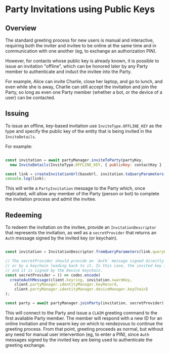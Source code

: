 # Party Invitations using Public Keys
 
## Overview

The standard greeting process for new users is manual and interactive, requiring both the inviter and invitee
to be online at the same time and in communication with one another (eg, to exchange an authorization PIN).

However, for contacts whose public key is already known, it is possible to issue an invitation "offline",
which can be honored later by any Party member to authenticate and induct the invitee into the Party.

For example, Alice can invite Charlie, close her laptop, and go to lunch, and even while she is away, Charlie can
still accept the invitation and join the Party, so long as even one Party member (whether a bot, or the device
of a user) can be contacted.

## Issuing 

To issue an offline, key-based invitation use `InviteType.OFFLINE_KEY` as the type and specify the public key
of the entity that is being invited in the `InviteDetails`.

For example:

```javascript

const invitation = await partyManager.inviteToParty(partyKey,
  new InviteDetails(InviteType.OFFLINE_KEY, { publicKey: contactKey } ));

const link = createInvitationUrl(baseUrl, invitation.toQueryParameters());
console.log(link);

```

This will write a `PartyInvitation` message to the Party which, once replicated,
will allow any member of the Party (person or bot) to complete the invitation
process and admit the invitee.

## Redeeming

To redeem the invitation on the invitee, provide an `InvitationDescriptor` that represents the
invitation, as well as a `secretProvider` that returns an `Auth` message signed by the invited
key (or keychain).

```javascript

const invitation = InvitationDescriptor.fromQueryParameters(link.queryParameters);

// The secretProvider should provide an `Auth` message signed directly by the invited key,
// or by a keychain leading back to it. In this case, the invited key is the Identity key,
// and it is signed by the Device keychain.
const secretProvider = () => codec.encode(
  createAuthMessage(client.keyring, invitation.swarmKey,
    client.partyManager.identityManager.keyRecord,
    client.partyManager.identityManager.deviceManager.keyChain)
);

const party = await partyManager.joinParty(invitation, secretProvider);

```

This will connect to the Party and issue a `CLAIM` greeting command to the first available
Party member. The member will respond with a new ID for an online invitation and the swarm key
on which to rendezvous to continue the greeting process. From that point, greeting proceeds
as normal, but without any need for manual user intervention (eg, to enter a PIN), since `Auth`
messages signed by the invited key are being used to authenticate the greeting exchange.